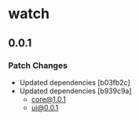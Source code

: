 # watch

## 0.0.1

### Patch Changes

- Updated dependencies [b03fb2c]
- Updated dependencies [b939c9a]
  - core@1.0.1
  - ui@0.0.1
